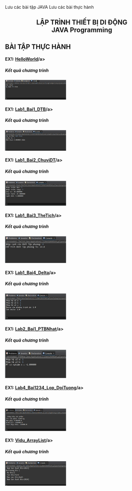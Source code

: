 Lưu các bài tập JAVA
Lưu các bài thực hành

<h2 align="center">LẬP TRÌNH THIẾT BỊ DI ĐỘNG<br>JAVA Programming</h2>
<h2 align="left">BÀI TẬP THỰC HÀNH</h2>
<div>
  <h4>EX1: <a href = "https://github.com/sungocanhkien/61133817-JavaProgramming/tree/main/HelloWorld">HelloWorld</a>/a></h4>
  <h5 align="left">Kết quả chương trình</h5>
  <img src = "https://github.com/sungocanhkien/61133817-JavaProgramming/blob/main/HelloWorld/Result_Hello.PNG" width = "200">
</div>
<div>
  <h4>EX1: <a href = "https://github.com/sungocanhkien/61133817-JavaProgramming/tree/main/Lab1_Bai1_DTB">Lab1_Bai1_DTB</a>/a></h4>
  <h5 align="left">Kết quả chương trình</h5>
  <img src = "https://github.com/sungocanhkien/61133817-JavaProgramming/blob/main/Lab1_Bai1_DTB/Result.PNG" width = "200">
</div>
<div>
  <h4>EX1: <a href = "https://github.com/sungocanhkien/61133817-JavaProgramming/tree/main/Lab1_Bai2_ChuviDT">Lab1_Bai2_ChuviDT</a>/a></h4>
  <h5 align="left">Kết quả chương trình</h5>
  <img src = "https://github.com/sungocanhkien/61133817-JavaProgramming/blob/main/Lab1_Bai2_ChuviDT/Result_ChuViDT.PNG" width = "200">
</div>
<div>
  <h4>EX1: <a href = "https://github.com/sungocanhkien/61133817-JavaProgramming/tree/main/Lab1_Bai3_TheTich">Lab1_Bai3_TheTich</a>/a></h4>
  <h5 align="left">Kết quả chương trình</h5>
  <img src = "https://github.com/sungocanhkien/61133817-JavaProgramming/blob/main/Lab1_Bai3_TheTich/Result_TheTich_LapPhuong.PNG" width = "200">
</div>
<div>
  <h4>EX1: <a href = "https://github.com/sungocanhkien/61133817-JavaProgramming/tree/main/Lab1_Bai4_Delta">Lab1_Bai4_Delta</a>/a></h4>
  <h5 align="left">Kết quả chương trình</h5>
  <img src = "https://github.com/sungocanhkien/61133817-JavaProgramming/blob/main/Lab1_Bai4_Delta/Result_Delta.PNG" width = "200">
</div>
<div>
  <h4>EX1: <a href = "https://github.com/sungocanhkien/61133817-JavaProgramming/tree/main/Lab2_Bai1_PTBNhat">Lab2_Bai1_PTBNhat</a>/a></h4>
  <h5 align="left">Kết quả chương trình</h5>
  <img src = "https://github.com/sungocanhkien/61133817-JavaProgramming/blob/main/Lab2_Bai1_PTBNhat/Result_PTBNhat.PNG" width = "200">
</div>
<div>
  <h4>EX1: <a href = "https://github.com/sungocanhkien/61133817-JavaProgramming/tree/main/Lab4_Bai1234_Lop_DoiTuong">Lab4_Bai1234_Lop_DoiTuong</a>/a></h4>
  <h5 align="left">Kết quả chương trình</h5>
  <img src = "https://github.com/sungocanhkien/61133817-JavaProgramming/blob/main/Lab4_Bai1234_Lop_DoiTuong/Result_Lab4_Bai1234.PNG" width = "200">
</div>
<div>
  <h4>EX1: <a href = "https://github.com/sungocanhkien/61133817-JavaProgramming/tree/main/Vidu_ArrayList">Vidu_ArrayList</a>/a></h4>
  <h5 align="left">Kết quả chương trình</h5>
  <img src = "https://github.com/sungocanhkien/61133817-JavaProgramming/blob/main/Vidu_ArrayList/Result_Arraylist.PNG" width = "200">
</div>
